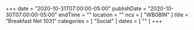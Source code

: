 +++
date = "2020-10-31T07:00:00-05:00"
publishDate = "2020-10-30T07:00:00-05:00"
endTime = ""
location = ""
ncs = [ "WB0BIN" ]
title = "Breakfast Net 1031"
categories = [ "Social" ]
dates = [ "" ]
+++
